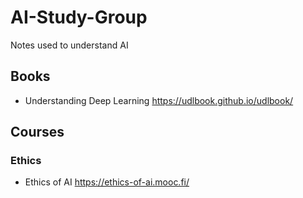 # AI-Study-Group
Notes used to understand AI

## Books
* Understanding Deep Learning https://udlbook.github.io/udlbook/

## Courses

### Ethics
* Ethics of AI https://ethics-of-ai.mooc.fi/
